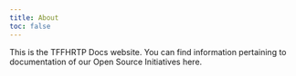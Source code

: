 ```yaml
---
title: About
toc: false
---
```


This is the TFFHRTP Docs website. You can find information pertaining to documentation of our Open Source Initiatives here.

